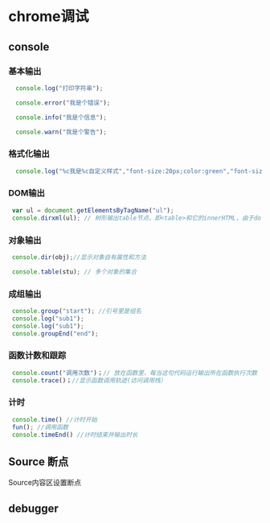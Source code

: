 # chrome调试

## console
### 基本输出

```js
  console.log("打印字符串");
```

```js
  console.error("我是个错误");
```

```js
  console.info("我是个信息");
```

```js
  console.warn("我是个警告");
```

### 格式化输出

```js
  console.log("%c我是%c自定义样式","font-size:20px;color:green","font-size:10px;color:red");
```

### DOM输出

```js
 var ul = document.getElementsByTagName("ul");
 console.dirxml(ul); // 树形输出table节点，即<table>和它的innerHTML，由于document.getElementsByTagName是动态的，所以这个得到的结果肯定是动态的
```

### 对象输出

```js
 console.dir(obj);//显示对象自有属性和方法
```

```js
 console.table(stu); // 多个对象的集合
```

### 成组输出

```js
 console.group("start"); //引号里是组名
 console.log("sub1");
 console.log("sub1");
 console.groupEnd("end");
```


### 函数计数和跟踪
```js
 console.count("调用次数")；// 放在函数里，每当这句代码运行输出所在函数执行次数
 console.trace()；//显示函数调用轨迹(访问调用栈）
```

### 计时
```js
 console.time() //计时开始
 fun(); //调用函数
 console.timeEnd() //计时结束并输出时长
```
## Source 断点

Source内容区设置断点 

## debugger